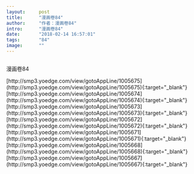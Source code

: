 ```yaml
---
layout:     post
title:      "漫画卷84"
author:     "作者：漫画卷84"
intro:      "漫画卷84"
date:       "2018-02-14 16:57:01"
tags:       "84"
image:      ""
---
```

<div style="text-align: center">
<p><img src=""/></p>
</div>
<p class="post-meta">
<span>漫画卷84</span>
</p>
[http://smp3.yoedge.com/view/gotoAppLine/1005675](http://smp3.yoedge.com/view/gotoAppLine/1005675){:target="_blank"}
[http://smp3.yoedge.com/view/gotoAppLine/1005674](http://smp3.yoedge.com/view/gotoAppLine/1005674){:target="_blank"}
[http://smp3.yoedge.com/view/gotoAppLine/1005673](http://smp3.yoedge.com/view/gotoAppLine/1005673){:target="_blank"}
[http://smp3.yoedge.com/view/gotoAppLine/1005672](http://smp3.yoedge.com/view/gotoAppLine/1005672){:target="_blank"}
[http://smp3.yoedge.com/view/gotoAppLine/1005671](http://smp3.yoedge.com/view/gotoAppLine/1005671){:target="_blank"}
[http://smp3.yoedge.com/view/gotoAppLine/1005668](http://smp3.yoedge.com/view/gotoAppLine/1005668){:target="_blank"}
[http://smp3.yoedge.com/view/gotoAppLine/1005667](http://smp3.yoedge.com/view/gotoAppLine/1005667){:target="_blank"}


